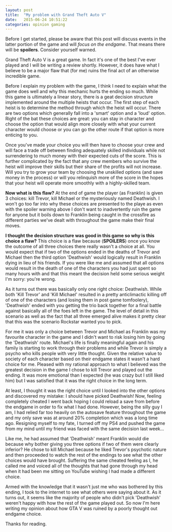 ```yaml
---
layout: post
title:  "My problem with Grand Theft Auto V"
date:   2015-06-24 10:51:22
categories: opinion gaming
---
```


Before I get started, please be aware that this post will discuss events in the latter portion of the game and will *focus on the endgame*. That means there will be **spoilers**. Consider yourself warned.

Grand Theft Auto V is a great game. In fact it's one of the best I've ever played and I will be writing a review shortly. However, it does have what I believe to be a major flaw that (for me) ruins the final act of an otherwise incredible game.

Before I explain my problem with the game, I think I need to explain what the game does well and why this mechanic hurts the ending so much. While this game is ultimately a linear story, there is a geat decision structure implemented around the multiple heists that occur. The first step of each heist is to determine the method through which the heist will occur. There are two options which generally fall into a 'smart' option and a 'loud' option. Right of the bat these choices are great: you can stay in character and choose the option that would align more closely with what your current character would choose or you can go the other route if that option is more enticing to you.

Once you've made your choice you will then have to choose your crew and will face a trade off between finding adequately skilled individuals while not surrendering to much money with their expected cuts of the score. This is further complicated by the fact that any crew members who survive the heist will improve their skills but their share of the profits will not increase. Will you try to grow your team by choosing the unskilled options (and save money in the process) or will you relinquish more of the score in the hopes that your heist will operate more smoothly with a highly-skilled team. 

**Now what is this flaw?** At the end of game the player (as Franklin) is given 3 choices: kill Trevor, kill Michael or the mysteriously named Deathwish. I won't go too far into why these choices are presented to the playe as even with the spoiler warning above I don't want to inadvertently ruin the game for anyone but it boils down to Franklin being caught in the crossfire as different parties we've dealt with throughout the game make their final moves. 

**I thought the decision structure was good in this game so why is this choice a flaw?** This choice is a flaw because (**SPOILERS**) once you know the outcome of all three choices there really wasn't a choice at all. You would expect that if two of the options ended in the deaths of Trevor and Michael then the third option 'Deathwish' would logically result in Franklin dying in lieu of his friends. If you were like me and assumed that all options would result in the death of one of the characters you had just spent so many hours with and that this meant the decision held some serious weight I'm sorry: you're wrong.

As it turns out there was basically only one right choice: Deathwish. While both 'Kill Trevor' and 'Kill Michael' resulted in a pretty anticlimactic killing off of one of the characters (and losing them in post game tomfoolery), 'Deathwish' ended with you getting the trio back together for a final battle against basically all of the foes left in the game. The level of detail in this scenario as well as the fact that all three emerged alive makes it pretty clear that this was the scenario Rockstar wanted you to pick.

For me it was only a choice between Trevor and Michael as Franklin was my favourite character in the game and I didn't want to risk losing him by going the 'Deathwish' route. Michael's life is finally meaningful again and his family is starting to work through their problems and while Trevor is simply a psycho who kills people with very little thought. Given the relative value to society of each character based on their endgame states it wasn't a hard choice for me. Pleased with my rational approach to what I believed was the greatest decision in the game I chose to kill Trevor and played out the ending. It was more emotional than I expected (he was crazy but I still liked him) but I was satisfied that it was the right choice in the long term.

At least, I thought it was the right choice until I looked into the other options and discovered my mistake: I should have picked Deathwish! Now, feeling completely cheated I went back hoping I could reload a save from before the endgame in order to fix what I had done. However, being the silly guy I am, I had relied far too heavily on the autosave feature throughout the game and my only save was at around 20% completion which was a long time ago. Resigning myself to my fate, I turned off my PS4 and pushed the game from my mind until my friend was faced with the same decision last week...

Like me, he had assumed that 'Deathwish' meant Franklin would die because why bother giving you three options if two of them were clearly inferior? He chose to kill Michael because he liked Trevor's psychotic nature and then proceeded to watch the rest of the endings to see what the other choices would have brought. Suffering the same cheated feeling as I, he called me and voiced all of the thoughts that had gone through my head when it had been me sitting on YouTube wishing I had made a different choice.

Armed with the knowledge that it wasn't just me who was bothered by this ending, I took to the internet to see what others were saying about it. As it turns out, it seems like the majority of people who didn't pick 'Deathwish' weren't happy with how the rest of the game played out. So now I'm here writing my opinion about how GTA V was ruined by a poorly thought out endgame choice.

Thanks for reading.